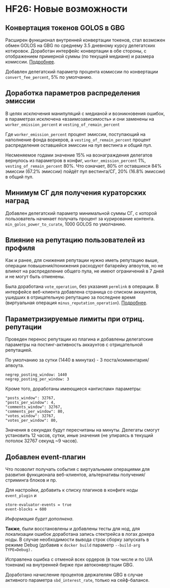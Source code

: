 # HF26: Новые возможности

## **Конвертация токенов GOLOS в GBG**

Расширен функционал внутренней конвертации токенов, стал возможен обмен GOLOS на GBG по среднему 3.5 дневному курсу делегатских котировок. Доработан интерфейс конвертации в обе стороны, с отображением примерной суммы \(по текущей медиане\) и размера комиссии. [Подробнее](https://golos.id/ru--golos/@lex/osnovnye-izmeneniya-26khf-uzhe-v-testovoi-seti).

Добавлен делегатский параметр процента комиссии по конвертации `convert_fee_percent`, 5% по умолчанию.

## **Доработка параметров распределения эмиссии**

В целях исключения манипуляций с медианой и возникновения ошибок, в параметрах исключена «взаимозависимость» и они заменены на `worker_emission_percent` и `vesting_of_remain_percent`

Где `worker_emission_percent` процент эмиссии, поступающий на наполнение фонда воркеров, а `vesting_of_remain_percent` процент распределения оставшейся эмиссии на пул вестинга и общий пул.

Несменяемое годами значение 15% на вознаграждения делегатов вернулось из параметров в конфиг, `worker_emission_percent` 1%, `vesting_of_remain_percent` 80%. Что означает, 80% от оставшихся 84% эмиссии \(67.2% эмиссии\) пойдёт пул вестинга/СГ, 20% \(16.8% эмиссии\) в общий пул.

## **Минимум СГ для получения кураторских наград**

Добавлен делегатский параметр минимальной суммы СГ, с которой пользователь начинает получать процент за курирование контента. `min_golos_power_to_curate`, 1000 GOLOS по умолчанию.

## **Влияние на репутацию пользователей из профиля**

Как и ранее, для снижения репутации нужно иметь репутацию выше, операции повышения/понижения расходуют батарейку апвоутов, но не влияют на распределение общего пула, не имеют ограничений в 7 дней и не могут быть отменены.

Была доработана `vote_operation`, без указания `permlink` в операции. В интерфейсе веб-клиента добавлена страница со списком аккаунтов, ушедших в отрицательную репутацию за поcледнее время \(виртуальная операция `minus_reputation_operation`\). [Подробнее](https://golos.id/ru--golos/@lex/osnovnye-izmeneniya-26khf-uzhe-v-testovoi-seti).

## **Параметризируемые лимиты при отриц. репутации**

Проведен перенос репутации из плагина и добавлены делегатские параметры на постинг-активность аккаунтов с отрицательной репутацией.

По умолчанию за сутки \(1440 в минутах\) - 3 поста/комментария/апвоута.

`negrep_posting_window: 1440`  
`negrep_posting_per_window: 3`

Кроме того, доработаны имеющиеся «антиспам» параметры:

```text
"posts_window": 32767,
"posts_per_window": 4,
"comments_window": 32767,
"comments_per_window": 80,
"votes_window": 32767,
"votes_per_window": 80,
```

Значения в секундах будут пересчитаны на минуты. Делегаты смогут установить 12 часов, сутки, иные значения \(не упираясь в текущий потолок 32767 секунд ~9 часов\).

## **Добавлен** event-плагин

Что позволит получать события с виртуальными операциями для развития функционала веб-клиентов, альтернативы получения/стриминга блоков и пр.   
  
Для настройки, добавить к списку плагинов в конфиге ноды `event_plugin` и

```text
store-evaluator-events = true
event-blocks = 600
```

_Информация будет дополнена._

**Также**, были восстановлены и добавлены тесты для нод, для локализации ошибок доработана запись стектрейса в логах докера ноды. В случае необходимости вывода строк сборку запускать в режиме Debug \(добавив к `docker build` параметр `--build-arg TYPE=Debug).`

Исправлена ошибка с отменой всех ордеров \(в том числе и по UIA токенам\) на внутренней бирже при автоконвертации GBG.

Доработано начисление процентов держателям GBG в случае активного параметра `sbd_interest_rate`, только на сейф-балансе.

